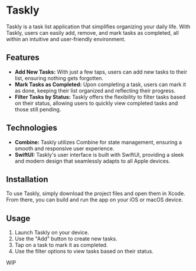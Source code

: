 # Taskly

Taskly is a task list application that simplifies organizing your daily life. With Taskly, users can easily add, remove, and mark tasks as completed, all within an intuitive and user-friendly environment.

## Features

- **Add New Tasks:** With just a few taps, users can add new tasks to their list, ensuring nothing gets forgotten.
- **Mark Tasks as Completed:** Upon completing a task, users can mark it as done, keeping their list organized and reflecting their progress.
- **Filter Tasks by Status:** Taskly offers the flexibility to filter tasks based on their status, allowing users to quickly view completed tasks and those still pending.

## Technologies

- **Combine:** Taskly utilizes Combine for state management, ensuring a smooth and responsive user experience.
- **SwiftUI:** Taskly's user interface is built with SwiftUI, providing a sleek and modern design that seamlessly adapts to all Apple devices.

## Installation

To use Taskly, simply download the project files and open them in Xcode. From there, you can build and run the app on your iOS or macOS device.

## Usage

1. Launch Taskly on your device.
2. Use the "Add" button to create new tasks.
3. Tap on a task to mark it as completed.
4. Use the filter options to view tasks based on their status.


WIP

